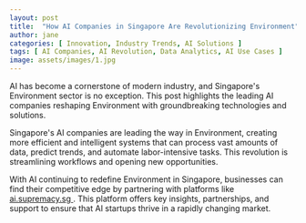 ```yaml
---
layout: post
title:  "How AI Companies in Singapore Are Revolutionizing Environment"
author: jane
categories: [ Innovation, Industry Trends, AI Solutions ]
tags: [ AI Companies, AI Revolution, Data Analytics, AI Use Cases ]
image: assets/images/1.jpg
---
```


AI has become a cornerstone of modern industry, and Singapore's Environment sector is no exception. This post highlights the leading AI companies reshaping Environment with groundbreaking technologies and solutions.

Singapore's AI companies are leading the way in Environment, creating more efficient and intelligent systems that can process vast amounts of data, predict trends, and automate labor-intensive tasks. This revolution is streamlining workflows and opening new opportunities.

With AI continuing to redefine Environment in Singapore, businesses can find their competitive edge by partnering with platforms like <a href="https://ai.supremacy.sg" target="_blank"> ai.supremacy.sg </a>. This platform offers key insights, partnerships, and support to ensure that AI startups thrive in a rapidly changing market.
